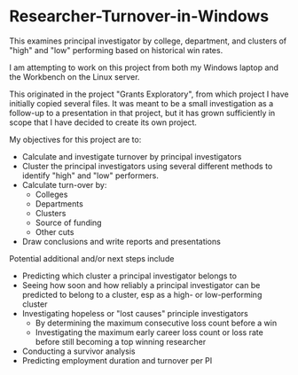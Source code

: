 # Researcher-Turnover-in-Windows
This examines principal investigator by college, department, and clusters of "high" and "low" performing based on historical win rates.  

I am attempting to work on this project from both my Windows laptop and the Workbench on the Linux server.

This originated in the project "Grants Exploratory", from which project I have initially copied several files.  It was meant to be a small investigation as a follow-up to a presentation in that project, but it has grown sufficiently in scope that I have decided to create its own project.

My objectives for this project are to:

- Calculate and investigate turnover by principal investigators
- Cluster the principal investigators using several different methods to identify "high" and "low" performers.
- Calculate turn-over by:
  * Colleges
  * Departments
  * Clusters
  * Source of funding
  * Other cuts
- Draw conclusions and write reports and presentations

Potential additional and/or next steps include 
 - Predicting which cluster a principal investigator belongs to  
 - Seeing how soon and how reliably a principal investigator can be predicted to belong to a cluster, esp as a high- or low-performing cluster
 - Investigating hopeless or "lost causes" principle investigators 
    * By determining the maximum consecutive loss count before a win 
    * Investigating the maximum early career loss count or loss rate before still becoming a top winning researcher
 - Conducting a survivor analysis 
 - Predicting employment duration and turnover per PI 


